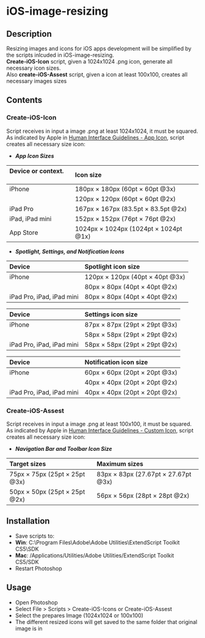 # iOS-image-resizing

## Description
Resizing images and icons for iOS apps development will be simplified by the scripts inlcuded in iOS-image-resizing.
\
**Create-iOS-Icon** script, given a 1024x1024 .png icon, generate all necessary icon sizes.
\
Also **create-iOS-Assest** script, given a icon at least 100x100, creates all necessary images sizes 

## Contents

### Create-iOS-Icon
Script receives in input a image .png at least 1024x1024, it must be squared. 
\
As indicated by Apple in [Human Interface Guidelines - App Icon](https://developer.apple.com/ios/human-interface-guidelines/icons-and-images/app-icon/), script creates all necessary size icon:
* **_App Icon Sizes_**

|Device or context.        |Icon size |
|:---------------------|:--------|
|iPhone|180px × 180px (60pt × 60pt @3x)|
||120px × 120px (60pt × 60pt @2x)|
|iPad Pro|167px × 167px (83.5pt × 83.5pt @2x)|
|iPad, iPad mini|152px × 152px (76pt × 76pt @2x)|
|App Store|1024px × 1024px (1024pt × 1024pt @1x)|

* **_Spotlight, Settings, and Notification Icons_**

|Device|	Spotlight icon size|
|:---|:---|
|iPhone|	120px × 120px (40pt × 40pt @3x)|
||80px × 80px (40pt × 40pt @2x)|
|iPad Pro, iPad, iPad mini	|80px × 80px (40pt × 40pt @2x)|

|Device|	Settings icon size|
|:---|:---|
|iPhone|	87px × 87px (29pt × 29pt @3x)|
||58px × 58px (29pt × 29pt @2x)|
|iPad Pro, iPad, iPad mini	|58px × 58px (29pt × 29pt @2x)|

|Device|	Notification icon size|
|:---|:---|
|iPhone|	60px × 60px (20pt × 20pt @3x)|
||40px × 40px (20pt × 20pt @2x)|
|iPad Pro, iPad, iPad mini|	40px × 40px (20pt × 20pt @2x)|

### Create-iOS-Assest
Script receives in input a image .png at least 100x100, it must be squared. 
\
As indicated by Apple in [Human Interface Guidelines - Custom Icon](https://developer.apple.com/ios/human-interface-guidelines/icons-and-images/custom-icons/), script creates all necessary size icon:

* **_Navigation Bar and Toolbar Icon Size_**


|Target sizes|	Maximum sizes|
|:---|:---|
|75px × 75px (25pt × 25pt @3x)|	83px × 83px (27.67pt × 27.67pt @3x)|
|50px × 50px (25pt × 25pt @2x)|	56px × 56px (28pt × 28pt @2x)|

## Installation

* Save scripts to:
 * **Win**: C:\Program Files\Adobe\Adobe Utilities\ExtendScript Toolkit CS5\SDK
 * **Mac**: /Applications/Utilities/Adobe Utilities/ExtendScript Toolkit CS5/SDK
* Restart Photoshop

## Usage

* Open Photoshop
* Select File > Scripts > Create-iOS-Icons or Create-iOS-Assest
* Select the prepares Image (1024x1024 or 100x100)
* The different resized icons will get saved to the same folder that original image is in
